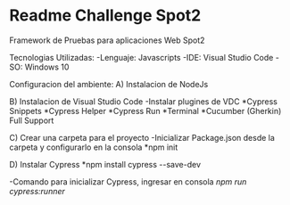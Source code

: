 # Readme Challenge Spot2

Framework de Pruebas para aplicaciones Web Spot2

Tecnologias Utilizadas: -Lenguaje: Javascripts  -IDE: Visual Studio Code -SO: Windows 10

Configuracion del ambiente: A) Instalacion de NodeJs

B) Instalacion de Visual Studio Code -Instalar plugines de VDC *Cypress Snippets *Cypress Helper *Cypress Run *Terminal *Cucumber (Gherkin) Full Support

C) Crear una carpeta para el proyecto -Inicializar Package.json desde la carpeta y configurarlo en la consola *npm init

D) Instalar Cypress *npm install cypress --save-dev

-Comando para inicializar Cypress, ingresar en consola
    *npm run cypress:runner*

